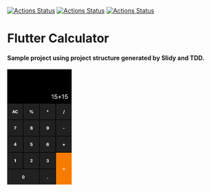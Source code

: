 [![Actions Status](https://github.com/AlvaroVasconcelos/flutter_calculator/workflows/Build/badge.svg)](https://github.com/AlvaroVasconcelos/flutter_calculator/workflows/actions)
[![Actions Status](https://github.com/AlvaroVasconcelos/flutter_calculator/workflows/Packages/badge.svg)](https://github.com/AlvaroVasconcelos/flutter_calculator/workflows/actions)
[![Actions Status](https://github.com/AlvaroVasconcelos/flutter_calculator/workflows/Tests/badge.svg)](https://github.com/AlvaroVasconcelos/flutter_calculator/workflows/actions)
# Flutter Calculator

#### Sample project using project structure generated by Slidy and TDD.


<img src="print.png" alt="drawing" width="150"/>




